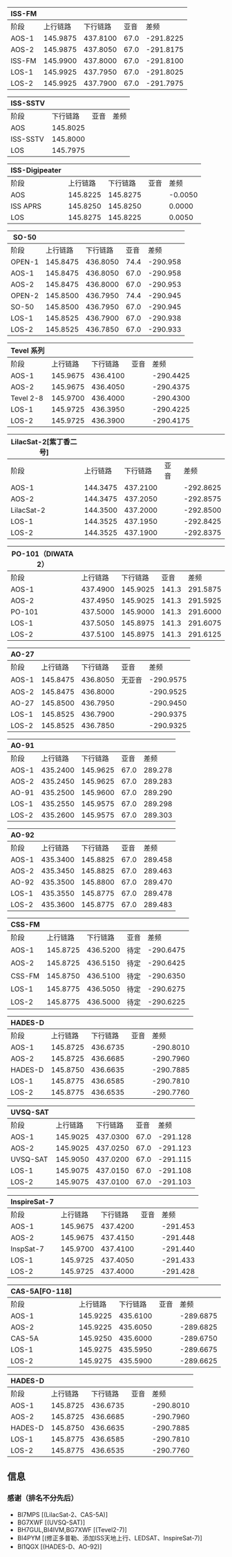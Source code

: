 | ISS-FM |          |          |      |           |
|--------|----------|----------|------|-----------|
| 阶段     | 上行链路     | 下行链路     | 亚音   | 差频        |
| AOS-1  | 145.9875 | 437.8100 | 67.0 | -291.8225 |
| AOS-2  | 145.9875 | 437.8050 | 67.0 | -291.8175 |
| ISS-FM | 145.9900 | 437.8000 | 67.0 | -291.8100 |
| LOS-1  | 145.9925 | 437.7950 | 67.0 | -291.8025 |
| LOS-2  | 145.9925 | 437.7900 | 67.0 | -291.7975 |

| ISS-SSTV |           |    |    |
|----------|-----------|----|----|
| 阶段       | 下行链路      | 亚音 | 差频 |
| AOS      | 145.8025  |    |    |
| ISS-SSTV | 145.8000  |    |    |
| LOS      | 145.7975  |    |    |

| ISS-Digipeater |           |           |    |           |
|----------------|-----------|-----------|----|-----------|
| 阶段             | 上行链路      | 下行链路      | 亚音 | 差频        |
| AOS            | 145.8225  | 145.8275  |    | -0.0050   |
| ISS APRS       | 145.8250  | 145.8250  |    | 0.0000    |
| LOS            | 145.8275  | 145.8225  |    | 0.0050    |

| SO-50  |           |           |       |            |
|--------|-----------|-----------|-------|------------|
| 阶段     | 上行链路      | 下行链路      | 亚音    | 差频         |
| OPEN-1 | 145.8475  | 436.8050  | 74.4  | -290.958   |
| AOS-1  | 145.8475  | 436.8050  | 67.0  | -290.958   |
| AOS-2  | 145.8475  | 436.8000  | 67.0  | -290.953   |
| OPEN-2 | 145.8500  | 436.7950  | 74.4  | -290.945   |
| SO-50  | 145.8500  | 436.7950  | 67.0  | -290.945   |
| LOS-1  | 145.8525  | 436.7900  | 67.0  | -290.938   |
| LOS-2  | 145.8525  | 436.7850  | 67.0  | -290.933   |

| Tevel 系列  |          |          |    |           |
|-----------|----------|----------|----|-----------|
| 阶段        | 上行链路     | 下行链路     | 亚音 | 差频        |
| AOS-1     | 145.9675 | 436.4100 |    | -290.4425 |
| AOS-2     | 145.9675 | 436.4050 |    | -290.4375 |
| Tevel 2-8 | 145.9700 | 436.4000 |    | -290.4300 |
| LOS-1     | 145.9725 | 436.3950 |    | -290.4225 |
| LOS-2     | 145.9725 | 436.3900 |    | -290.4175 |

| LilacSat-2[紫丁香二号] |           |           |    |             |
|-------------------|-----------|-----------|----|-------------|
| 阶段                | 上行链路      | 下行链路      | 亚音 | 差频          |
| AOS-1             | 144.3475  | 437.2100  |    | -292.8625   |
| AOS-2             | 144.3475  | 437.2050  |    | -292.8575   |
| LilacSat-2        | 144.3500  | 437.2000  |    | -292.8500   |
| LOS-1             | 144.3525  | 437.1950  |    | -292.8425   |
| LOS-2             | 144.3525  | 437.1900  |    | -292.8375   |

| PO-101（DIWATA 2） |           |           |       |            |
|------------------|-----------|-----------|-------|------------|
| 阶段               | 上行链路      | 下行链路      | 亚音    | 差频         |
| AOS-1            | 437.4900  | 145.9025  | 141.3 | 291.5875   |
| AOS-2            | 437.4950  | 145.9025  | 141.3 | 291.5925   |
| PO-101           | 437.5000  | 145.9000  | 141.3 | 291.6000   |
| LOS-1            | 437.5050  | 145.8975  | 141.3 | 291.6075   |
| LOS-2            | 437.5100  | 145.8975  | 141.3 | 291.6125   |

| AO-27 |           |           |     |             |
|-------|-----------|-----------|-----|-------------|
| 阶段    | 上行链路      | 下行链路      | 亚音  | 差频          |
| AOS-1 | 145.8475  | 436.8050  | 无亚音 | -290.9575   |
| AOS-2 | 145.8475  | 436.8000  |     | -290.9525   |
| AO-27 | 145.8500  | 436.7950  |     | -290.9450   |
| LOS-1 | 145.8525  | 436.7900  |     | -290.9375   |
| LOS-2 | 145.8525  | 436.7850  |     | -290.9325   |

| AO-91 |           |           |       |           |
|-------|-----------|-----------|-------|-----------|
| 阶段    | 上行链路      | 下行链路      | 亚音    | 差频        |
| AOS-1 | 435.2400  | 145.9625  | 67.0  | 289.278   |
| AOS-2 | 435.2450  | 145.9625  | 67.0  | 289.283   |
| AO-91 | 435.2500  | 145.9600  | 67.0  | 289.290   |
| LOS-1 | 435.2550  | 145.9575  | 67.0  | 289.298   |
| LOS-2 | 435.2600  | 145.9575  | 67.0  | 289.303   |

| AO-92 |           |           |       |           |
|-------|-----------|-----------|-------|-----------|
| 阶段    | 上行链路      | 下行链路      | 亚音    | 差频        |
| AOS-1 | 435.3400  | 145.8825  | 67.0  | 289.458   |
| AOS-2 | 435.3450  | 145.8825  | 67.0  | 289.463   |
| AO-92 | 435.3500  | 145.8800  | 67.0  | 289.470   |
| LOS-1 | 435.3550  | 145.8775  | 67.0  | 289.478   |
| LOS-2 | 435.3600  | 145.8775  | 67.0  | 289.483   |

| CSS-FM |          |          |    |           |
|--------|----------|----------|----|-----------|
| 阶段     | 上行链路     | 下行链路     | 亚音 | 差频        |
| AOS-1  | 145.8725 | 436.5200 | 待定 | -290.6475 |
| AOS-2  | 145.8725 | 436.5150 | 待定 | -290.6425 |
| CSS-FM | 145.8750 | 436.5100 | 待定 | -290.6350 |
| LOS-1  | 145.8775 | 436.5050 | 待定 | -290.6275 |
| LOS-2  | 145.8775 | 436.5000 | 待定 | -290.6225 |

| HADES-D |           |           |    |             |
|---------|-----------|-----------|----|-------------|
| 阶段      | 上行链路      | 下行链路      | 亚音 | 差频          |
| AOS-1   | 145.8725  | 436.6735  |    | -290.8010   |
| AOS-2   | 145.8725  | 436.6685  |    | -290.7960   |
| HADES-D | 145.8750  | 436.6635  |    | -290.7885   |
| LOS-1   | 145.8775  | 436.6585  |    | -290.7810   |
| LOS-2   | 145.8775  | 436.6535  |    | -290.7760   |

| UVSQ-SAT |           |           |       |            |
|----------|-----------|-----------|-------|------------|
| 阶段       | 上行链路      | 下行链路      | 亚音    | 差频         |
| AOS-1    | 145.9025  | 437.0300  | 67.0  | -291.128   |
| AOS-2    | 145.9025  | 437.0250  | 67.0  | -291.123   |
| UVSQ-SAT | 145.9050  | 437.0200  | 67.0  | -291.115   |
| LOS-1    | 145.9075  | 437.0150  | 67.0  | -291.108   |
| LOS-2    | 145.9075  | 437.0100  | 67.0  | -291.103   |

| InspireSat-7 |           |           |    |            |
|--------------|-----------|-----------|----|------------|
| 阶段           | 上行链路      | 下行链路      | 亚音 | 差频         |
| AOS-1        | 145.9675  | 437.4200  |    | -291.453   |
| AOS-2        | 145.9675  | 437.4150  |    | -291.448   |
| InspSat-7    | 145.9700  | 437.4100  |    | -291.440   |
| LOS-1        | 145.9725  | 437.4050  |    | -291.433   |
| LOS-2        | 145.9725  | 437.4000  |    | -291.428   |

| CAS-5A[FO-118] |           |           |    |             |
|----------------|-----------|-----------|----|-------------|
| 阶段             | 上行链路      | 下行链路      | 亚音 | 差频          |
| AOS-1          | 145.9225  | 435.6100  |    | -289.6875   |
| AOS-2          | 145.9225  | 435.6050  |    | -289.6825   |
| CAS-5A         | 145.9250  | 435.6000  |    | -289.6750   |
| LOS-1          | 145.9275  | 435.5950  |    | -289.6675   |
| LOS-2          | 145.9275  | 435.5900  |    | -289.6625   |

| HADES-D |           |           |    |             |
|---------|-----------|-----------|----|-------------|
| 阶段      | 上行链路      | 下行链路      | 亚音 | 差频          |
| AOS-1   | 145.8725  | 436.6735  |    | -290.8010   |
| AOS-2   | 145.8725  | 436.6685  |    | -290.7960   |
| HADES-D | 145.8750  | 436.6635  |    | -290.7885   |
| LOS-1   | 145.8775  | 436.6585  |    | -290.7810   |
| LOS-2   | 145.8775  | 436.6535  |    | -290.7760   |

<!--more-->

## 信息
### 感谢（排名不分先后）
- BI7MPS [(LilacSat-2、CAS-5A)]
- BG7XWF [(UVSQ-SAT)]
- BH7GUL,BI4IVM,BG7XWF [(Tevel2-7)]
- BI4PYM [(修正多普勒、添加ISS天地上行、LEDSAT、InspireSat-7)]
- BI1QGX [(HADES-D、AO-92)]
